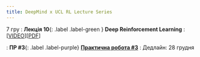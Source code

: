 ```yaml
---
title: DeepMind x UCL RL Lecture Series
---
```


7 гру
: **Лекція 10**{: .label .label-green } **Deep Reinforcement Learning**
  : [[VIDEO](https://www.youtube.com/watch?v=cVzvNZOBaJ4&list=PLqYmG7hTraZDVH599EItlEWsUOsJbAodm&index=12)][[PDF](https://dpmd.ai/deeprl1)]

: **ПР #3**{: .label .label-purple} [**Практична робота #3**](https://ykochura.github.io/rl-kpi/practice/practice3.pdf)
  : Дедлайн: 28 грудня
